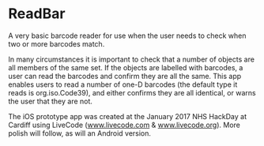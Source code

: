 # ReadBar
A very basic barcode reader for use when the user needs to check when two or more barcodes match.

In many circumstances it is important to check that a number of objects are all members of the same set. If the objects are labelled with barcodes, a user can read the barcodes and confirm they are all the same. This app enables users to read a number of one-D barcodes (the default type it reads is org.iso.Code39), and either confirms they are all identical, or warns the user that they are not.

The iOS prototype app was created at the January 2017 NHS HackDay at Cardiff using LiveCode (www.livecode.com & www.livecode.org). More polish will follow, as will an Android version.
